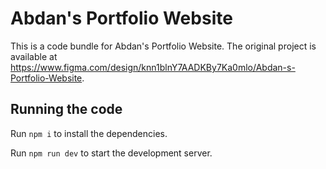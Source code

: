 
  # Abdan's Portfolio Website

  This is a code bundle for Abdan's Portfolio Website. The original project is available at https://www.figma.com/design/knn1blnY7AADKBy7Ka0mlo/Abdan-s-Portfolio-Website.

  ## Running the code

  Run `npm i` to install the dependencies.

  Run `npm run dev` to start the development server.
  